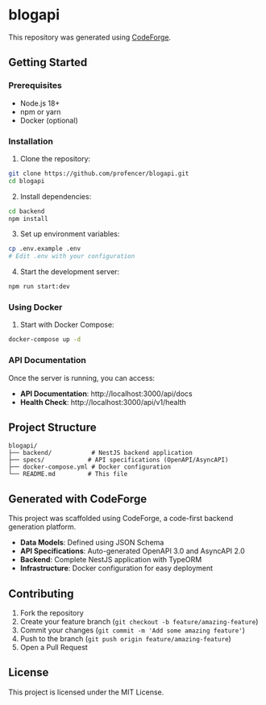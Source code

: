 # blogapi

This repository was generated using [CodeForge](https://github.com/codeforge/codeforge).

## Getting Started

### Prerequisites

- Node.js 18+
- npm or yarn
- Docker (optional)

### Installation

1. Clone the repository:
```bash
git clone https://github.com/profencer/blogapi.git
cd blogapi
```

2. Install dependencies:
```bash
cd backend
npm install
```

3. Set up environment variables:
```bash
cp .env.example .env
# Edit .env with your configuration
```

4. Start the development server:
```bash
npm run start:dev
```

### Using Docker

1. Start with Docker Compose:
```bash
docker-compose up -d
```

### API Documentation

Once the server is running, you can access:

- **API Documentation**: http://localhost:3000/api/docs
- **Health Check**: http://localhost:3000/api/v1/health

## Project Structure

```
blogapi/
├── backend/           # NestJS backend application
├── specs/            # API specifications (OpenAPI/AsyncAPI)
├── docker-compose.yml # Docker configuration
└── README.md         # This file
```

## Generated with CodeForge

This project was scaffolded using CodeForge, a code-first backend generation platform.

- **Data Models**: Defined using JSON Schema
- **API Specifications**: Auto-generated OpenAPI 3.0 and AsyncAPI 2.0
- **Backend**: Complete NestJS application with TypeORM
- **Infrastructure**: Docker configuration for easy deployment

## Contributing

1. Fork the repository
2. Create your feature branch (`git checkout -b feature/amazing-feature`)
3. Commit your changes (`git commit -m 'Add some amazing feature'`)
4. Push to the branch (`git push origin feature/amazing-feature`)
5. Open a Pull Request

## License

This project is licensed under the MIT License.
